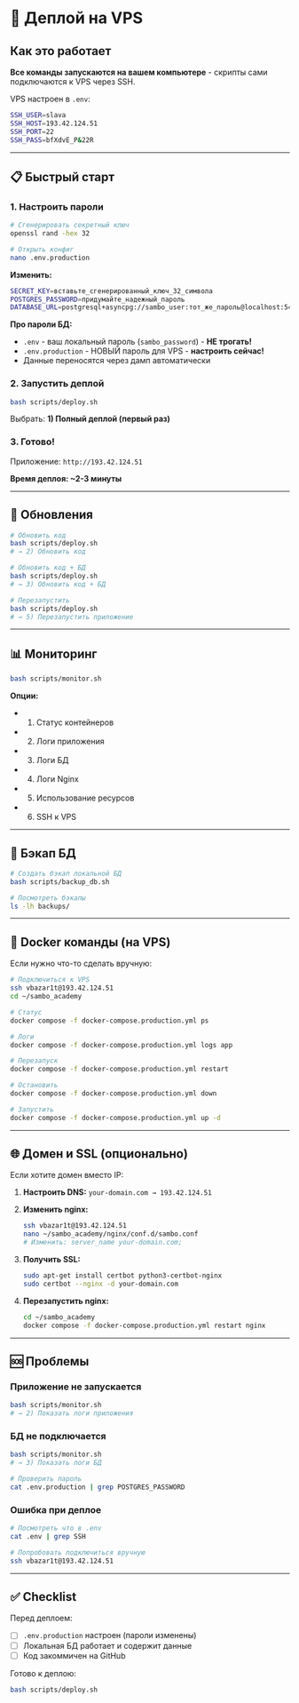 # 🚀 Деплой на VPS

## Как это работает

**Все команды запускаются на вашем компьютере** - скрипты сами подключаются к VPS через SSH.

VPS настроен в `.env`:
```bash
SSH_USER=slava
SSH_HOST=193.42.124.51
SSH_PORT=22
SSH_PASS=bfXdvE_P&22R
```

---

## 📋 Быстрый старт

### 1. Настроить пароли

```bash
# Сгенерировать секретный ключ
openssl rand -hex 32

# Открыть конфиг
nano .env.production
```

**Изменить:**
```bash
SECRET_KEY=вставьте_сгенерированный_ключ_32_символа
POSTGRES_PASSWORD=придумайте_надежный_пароль
DATABASE_URL=postgresql+asyncpg://sambo_user:тот_же_пароль@localhost:5432/sambo_academy
```

**Про пароли БД:**
- `.env` - ваш локальный пароль (`sambo_password`) - **НЕ трогать!**
- `.env.production` - НОВЫЙ пароль для VPS - **настроить сейчас!**
- Данные переносятся через дамп автоматически

### 2. Запустить деплой

```bash
bash scripts/deploy.sh
```

Выбрать: **1) Полный деплой (первый раз)**

### 3. Готово!

Приложение: `http://193.42.124.51`

**Время деплоя: ~2-3 минуты**

---

## 🔄 Обновления

```bash
# Обновить код
bash scripts/deploy.sh
# → 2) Обновить код

# Обновить код + БД
bash scripts/deploy.sh
# → 3) Обновить код + БД

# Перезапустить
bash scripts/deploy.sh
# → 5) Перезапустить приложение
```

---

## 📊 Мониторинг

```bash
bash scripts/monitor.sh
```

**Опции:**
- 1) Статус контейнеров
- 2) Логи приложения
- 3) Логи БД
- 4) Логи Nginx
- 5) Использование ресурсов
- 6) SSH к VPS

---

## 💾 Бэкап БД

```bash
# Создать бэкап локальной БД
bash scripts/backup_db.sh

# Посмотреть бэкапы
ls -lh backups/
```

---

## 🐳 Docker команды (на VPS)

Если нужно что-то сделать вручную:

```bash
# Подключиться к VPS
ssh vbazar1t@193.42.124.51
cd ~/sambo_academy

# Статус
docker compose -f docker-compose.production.yml ps

# Логи
docker compose -f docker-compose.production.yml logs app

# Перезапуск
docker compose -f docker-compose.production.yml restart

# Остановить
docker compose -f docker-compose.production.yml down

# Запустить
docker compose -f docker-compose.production.yml up -d
```

---

## 🌐 Домен и SSL (опционально)

Если хотите домен вместо IP:

1. **Настроить DNS:** `your-domain.com → 193.42.124.51`

2. **Изменить nginx:**
   ```bash
   ssh vbazar1t@193.42.124.51
   nano ~/sambo_academy/nginx/conf.d/sambo.conf
   # Изменить: server_name your-domain.com;
   ```

3. **Получить SSL:**
   ```bash
   sudo apt-get install certbot python3-certbot-nginx
   sudo certbot --nginx -d your-domain.com
   ```

4. **Перезапустить nginx:**
   ```bash
   cd ~/sambo_academy
   docker compose -f docker-compose.production.yml restart nginx
   ```

---

## 🆘 Проблемы

### Приложение не запускается
```bash
bash scripts/monitor.sh
# → 2) Показать логи приложения
```

### БД не подключается
```bash
bash scripts/monitor.sh
# → 3) Показать логи БД

# Проверить пароль
cat .env.production | grep POSTGRES_PASSWORD
```

### Ошибка при деплое
```bash
# Посмотреть что в .env
cat .env | grep SSH

# Попробовать подключиться вручную
ssh vbazar1t@193.42.124.51
```

---

## ✅ Checklist

Перед деплоем:
- [ ] `.env.production` настроен (пароли изменены)
- [ ] Локальная БД работает и содержит данные
- [ ] Код закоммичен на GitHub

Готово к деплою:
```bash
bash scripts/deploy.sh
```
